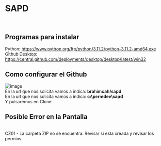 # SAPD

<br>

## Programas para instalar
Python: https://www.python.org/ftp/python/3.11.2/python-3.11.2-amd64.exe
<br>
Github Desktop: https://central.github.com/deployments/desktop/desktop/latest/win32

## Como configurar el Github
![image](https://user-images.githubusercontent.com/8999609/231985202-c3c625f3-5e3f-4fab-be1d-a2ee86605229.png)
<br>
En la url que nos solicita vamos a indica: **brahimcah/sapd** <br>
En la url que nos solicita vamos a indica: **c:\permdev\sapd** <br> Y pulsaremos en Clone <br>

## Posible Error en la Pantalla
<br>
CZ01 - La carpeta ZIP no se encuentra. Revisar si esta creada y revisar los permios.
